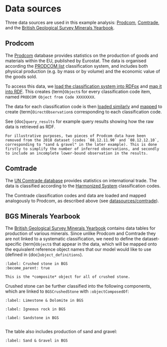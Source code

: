 # Data sources

Three data sources are used in this example analysis: [Prodcom](#prodcom), [Comtrade](#comtrade), and the [British Geological Survey Minerals Yearbook](#bgs-minerals-yearbook).

## Prodcom

The [Prodcom](https://ec.europa.eu/eurostat/web/prodcom) database provides statistics on the production of goods and materials within the EU, published by Eurostat.
The data is organised according the [PRODCOM list](https://ec.europa.eu/eurostat/ramon/nomenclatures/index.cfm?TargetUrl=LST_NOM&StrGroupCode=CLASSIFIC&StrLanguageCode=EN&IntFamilyCode=&TxtSearch=prodcom&IntCurrentPage=1) classification system, and includes both physical production (e.g. by mass or by volume) and the economic value of the goods sold.

To access this data, we [load the classification system into RDFox](https://github.com/ukfires/probs-ontology-example/blob/master/datasources/prodcom/load_data.rdfox#L1-L79) and [map it into RDF](https://github.com/ukfires/probs-ontology-example/blob/master/datasources/prodcom/map.dlog).
This creates {term}`Object`s for every classification code item, named `PRODCOM Object from Code XXXXXXXX`.

The data for each classification code is then [loaded similarly](https://github.com/ukfires/probs-ontology-example/blob/master/datasources/prodcom/load_data.rdfox#L81-L154) and [mapped](https://github.com/ukfires/probs-ontology-example/blob/master/datasources/prodcom/map.dlog) to create {term}`DirectObservation`s corresponding to each classification code.

See {doc}`query_results` for example query results showing how the raw data is retrieved as RDF.

```{note}
For illustrative purposes, two pieces of Prodcom data have been removed from the 2018 dataset (codes `08.12.11.90` and `08.12.12.10`, corresponding to "sand & gravel" in the later example). This is done firstly to simplify the number of inferred observations, and secondly to include an incomplete lower-bound observation in the results.
```

## Comtrade

The [UN Comtrade database](https://comtrade.un.org) provides statistics on international trade. The data is classified according to the [Harmonized System](https://unstats.un.org/unsd/tradekb/Knowledgebase/50018/Harmonized-Commodity-Description-and-Coding-Systems-HS) classification codes.

The Comtrade classification codes and data are loaded and mapped analogously to Prodcom, as described above (see [datasources/comtrade](https://github.com/ukfires/probs-ontology-example/tree/master/datasources/comtrade)).

## BGS Minerals Yearbook

The [British Geological Survey Minerals Yearbook](https://www2.bgs.ac.uk/mineralsuk/download/ukmy/UKMY2015.pdf) contains data tables for production of various minerals.
Since unlike Prodcom and Comtrade they are not linked to a systematic classification, we need to define the dataset-specific {term}`Object`s that appear in the data, which will be mapped onto the equivalent reference object names that our model would like to use (defined in {doc}`object_definitions`).

```{system:object} BGSCrushedStone
:label: Crushed stone in BGS
:become_parent: true

This is the *composite* object for all of crushed stone.
```

Crushed stone can be further classified into the following components, which are linked to `BGSCrushedStone` with `:objectComposedOf`:

```{system:object} BGSLimestoneAndDolomite
:label: Limestone & Dolomite in BGS
```

```{system:object} BGSIgneousRock
:label: Igneous rock in BGS
```

```{system:object} BGSSandstone
:label: Sandstone in BGS
```

```{end-sub-objects}
```

The table also includes production of sand and gravel:

```{system:object} BGSSandAndGravel
:label: Sand & Gravel in BGS
```
